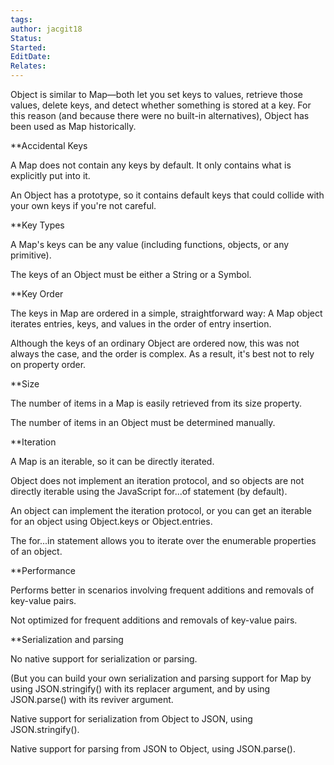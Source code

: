 ```yaml
---
tags: 
author: jacgit18
Status: 
Started: 
EditDate: 
Relates:
---
```

Object is similar to Map—both let you set keys to values, retrieve those values, delete keys, and detect whether something is stored at a key. For this reason (and because there were no built-in alternatives), Object has been used as Map historically. 

**Accidental Keys  

A Map does not contain any keys by default. It only contains what is explicitly put into it. 

An Object has a prototype, so it contains default keys that could collide with your own keys if you're not careful. 

**Key Types  

A Map's keys can be any value (including functions, objects, or any primitive).  

The keys of an Object must be either a String or a Symbol. 

**Key Order 

The keys in Map are ordered in a simple, straightforward way: A Map object iterates entries, keys, and values in the order of entry insertion. 

Although the keys of an ordinary Object are ordered now, this was not always the case, and the order is complex. As a result, it's best not to rely on property order. 

**Size 

The number of items in a Map is easily retrieved from its size property.  

The number of items in an Object must be determined manually. 

**Iteration 

A Map is an iterable, so it can be directly iterated. 


Object does not implement an iteration protocol, and so objects are not directly iterable using the JavaScript for...of statement (by default). 

An object can implement the iteration protocol, or you can get an iterable for an object using Object.keys or Object.entries. 

The for...in statement allows you to iterate over the enumerable properties of an object. 



**Performance  

Performs better in scenarios involving frequent additions and removals of key-value pairs. 

Not optimized for frequent additions and removals of key-value pairs. 

**Serialization and parsing  

No native support for serialization or parsing. 

(But you can build your own serialization and parsing support for Map by using JSON.stringify() with its replacer argument, and by using JSON.parse() with its reviver argument. 

Native support for serialization from Object to JSON, using JSON.stringify(). 

Native support for parsing from JSON to Object, using JSON.parse().